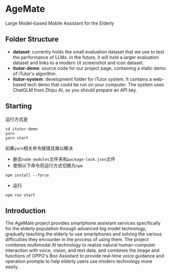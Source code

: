 # AgeMate
Large Model-based Mobile Assistant for the Elderly

## Folder Structure

- **dataset**: currently holds the small evaluation dataset that we use to test the performance of LLMs. In the future, it will hold a larger evaluation dataset and links to a modern UI screenshot and icon dataset.
- **itutor-demo**: source code for our project page, containing a static demo of iTutor's algorithm.
- **itutor-system**: development folder for iTutor system. It contains a web-based tech demo that could be run on your computer. The system uses ChatGLM from Zhipu AI, so you should prepare an API key.

## Starting
运行方式是
```
cd itutor-demo
yarn
yarn start
```
如果`yarn`相关命令报错且难以解决
 - 删去`node_modules`文件夹和`package-lock.json`文件
 - 使用以下命令将运行方式切换为`npm`
```
npm install --force
```
 - 运行
```
npm run start
```


## Introduction
The AgeMate project provides smartphone assistant services specifically for the elderly population through advanced big model technology, gradually teaching the elderly to use smartphones and solving the various difficulties they encounter in the process of using them. The project combines multimodal AI technology to realize natural human-computer interaction with voice, vision, and text data, and combines the image and functions of OPPO's Boo Assistant to provide real-time voice guidance and operation prompts to help elderly users use modern technology more easily.
